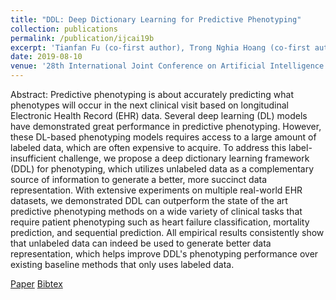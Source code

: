 ```yaml
---
title: "DDL: Deep Dictionary Learning for Predictive Phenotyping"
collection: publications
permalink: /publication/ijcai19b
excerpt: 'Tianfan Fu (co-first author), Trong Nghia Hoang (co-first author), Cao Xiao and Jimeng Sun'
date: 2019-08-10
venue: '28th International Joint Conference on Artificial Intelligence (IJCAI)'
---
```

Abstract: Predictive phenotyping is about accurately predicting what phenotypes will occur in the next clinical visit based on longitudinal Electronic Health Record (EHR) data. Several deep learning (DL) models have demonstrated great performance in predictive phenotyping. However, these DL-based phenotyping models requires access to a large amount of labeled data, which are often  expensive to acquire. To address this label-insufficient challenge, we propose a deep dictionary learning framework (DDL) for phenotyping, which utilizes unlabeled data as a complementary source of information to generate a better, more succinct data representation. With extensive experiments on multiple real-world EHR datasets, we demonstrated DDL can outperform the state of the art predictive phenotyping methods on a wide variety of clinical tasks that require patient phenotyping such as heart failure classification, mortality prediction, and sequential prediction. All empirical results consistently show that unlabeled data can indeed be used to generate better data representation, which helps improve DDL's phenotyping performance over existing baseline methods that only uses labeled data.

[Paper](http://htnghia87.github.io/files/ijcai19b.pdf)
[Bibtex](http://htnghia87.github.io/files/ijcai19b.bib)